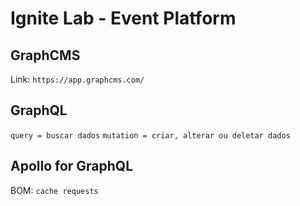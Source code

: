 # Ignite Lab - Event Platform

## GraphCMS

Link: `https://app.graphcms.com/`

## GraphQL

`query = buscar dados`
`mutation = criar, alterar ou deletar dados`

## Apollo for GraphQL

BOM: `cache requests`
